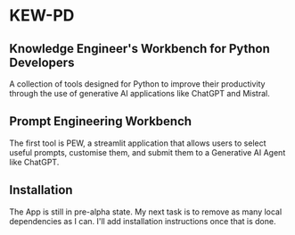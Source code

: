 # KEW-PD

## Knowledge Engineer's Workbench for Python Developers

A collection of tools designed for Python to improve
their productivity through the use
of generative AI applications like ChatGPT and Mistral.

## Prompt Engineering Workbench

The first tool is  PEW, a streamlit application that allows users to
select useful prompts, customise them, and submit them to a Generative AI Agent like ChatGPT.

## Installation

The App is still in pre-alpha state.
My next task is to remove as many local dependencies as I can.
I'll add installation instructions once that is done.



